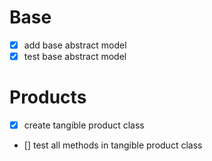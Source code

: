 # Base
- [x] add base abstract model
- [x] test base abstract model

# Products
- [x] create tangible product class
- [] test all methods in tangible product class

# 